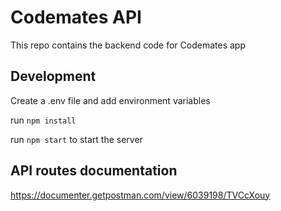 # Codemates API

This repo contains the backend code for Codemates app

## Development
Create a .env file and add environment variables

run `npm install`

run `npm start` to start the server

## API routes documentation
https://documenter.getpostman.com/view/6039198/TVCcXouy